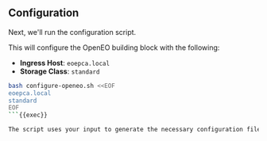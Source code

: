 ## Configuration

Next, we'll run the configuration script.

This will configure the OpenEO building block with the following:

- **Ingress Host**: `eoepca.local`
- **Storage Class**: `standard`

```bash
bash configure-openeo.sh <<EOF
eoepca.local
standard
EOF
```{{exec}}

The script uses your input to generate the necessary configuration files for the deployment.
